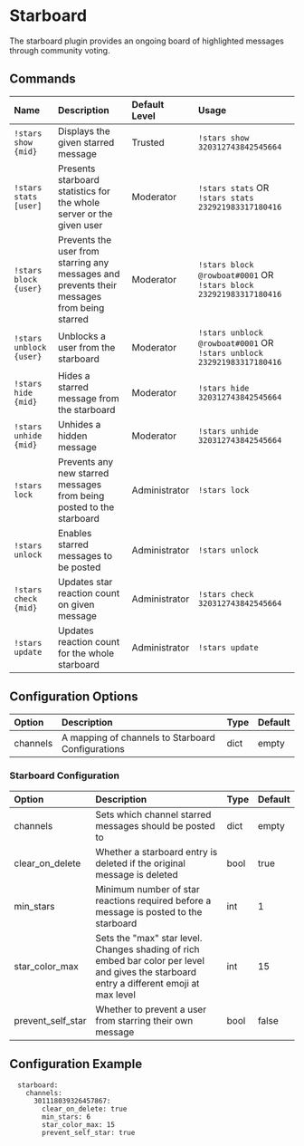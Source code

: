 # Starboard

The starboard plugin provides an ongoing board of highlighted messages through community voting.

## Commands

| Name | Description | Default Level | Usage |
| :--- | :--- | :--- | :--- |
| `!stars show {mid}` | Displays the given starred message | Trusted | `!stars show 320312743842545664` |
| `!stars stats [user]` | Presents starboard statistics for the whole server or the given user | Moderator | `!stars stats` OR `!stars stats 232921983317180416` |
| `!stars block {user}` | Prevents the user from starring any messages and prevents their messages from being starred | Moderator | `!stars block @rowboat#0001` OR `!stars block 232921983317180416` |
| `!stars unblock {user}` | Unblocks a user from the starboard | Moderator | `!stars unblock @rowboat#0001` OR `!stars unblock 232921983317180416` |
| `!stars hide {mid}` | Hides a starred message from the starboard | Moderator | `!stars hide 320312743842545664` |
| `!stars unhide {mid}` | Unhides a hidden message | Moderator | `!stars unhide 320312743842545664` |
| `!stars lock` | Prevents any new starred messages from being posted to the starboard | Administrator | `!stars lock` |
| `!stars unlock` | Enables starred messages to be posted | Administrator | `!stars unlock` |
| `!stars check {mid}` | Updates star reaction count on given message | Administrator | `!stars check 320312743842545664` |
| `!stars update` | Updates reaction count for the whole starboard | Administrator | `!stars update` |

## Configuration Options

| Option | Description | Type | Default |
| :--- | :--- | :--- | :--- |
| channels | A mapping of channels to Starboard Configurations | dict | empty |

### Starboard Configuration

| Option | Description | Type | Default |
| :--- | :--- | :--- | :--- |
| channels | Sets which channel starred messages should be posted to | dict | empty |
| clear\_on\_delete | Whether a starboard entry is deleted if the original message is deleted | bool | true |
| min\_stars | Minimum number of star reactions required before a message is posted to the starboard | int | 1 |
| star\_color\_max | Sets the "max" star level. Changes shading of rich embed bar color per level and gives the starboard entry a different emoji at max level | int | 15 |
| prevent\_self\_star | Whether to prevent a user from starring their own message | bool | false |

## Configuration Example

```text
  starboard:
    channels:
      301118039326457867:
        clear_on_delete: true
        min_stars: 6
        star_color_max: 15
        prevent_self_star: true
```

